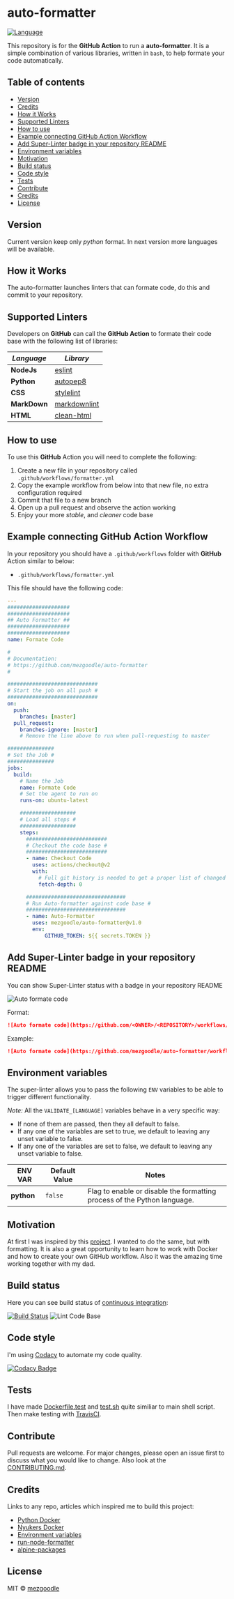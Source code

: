# auto-formatter

[![Language](https://img.shields.io/badge/language-shell_script-brightgreen?style=flat-square)](https://en.wikipedia.org/wiki/Shell_script)

This repository is for the **GitHub Action** to run a **auto-formatter**.
It is a simple combination of various libraries, written in `bash`, to help formate your code automatically.

## Table of contents

- [Version](#version)
- [Credits](#credits)
- [How it Works](#how-it-works)
- [Supported Linters](#supported-linters)
- [How to use](#how-to-use)
- [Example connecting GitHub Action Workflow](#example-connecting-github-action-workflow)
- [Add Super-Linter badge in your repository README](#add-super-linter-badge-in-your-repository-readme)
- [Environment variables](#environment-variables)
- [Motivation](#motivation)
- [Build status](#build-status)
- [Code style](#code-style)
- [Tests](#tests)
- [Contribute](#contribute)
- [Credits](#credits)
- [License](#license)


## Version

Current version keep only _python_ format. In next version more languages will be available.

## How it Works

The auto-formatter launches linters that can formate code, do this and commit to your repository.

## Supported Linters

Developers on **GitHub** can call the **GitHub Action** to formate their code base with the following list of libraries:

| _Language_                       | _Library_                                                                                                                                                                       |
| -------------------------------- | ---------------------------------------------------------- |
| **NodeJs**                       | [eslint](https://eslint.org/)                              |
| **Python**                       | [autopep8](https://github.com/hhatto/autopep8)             |
| **CSS**                          | [stylelint](https://stylelint.io/)                         |
| **MarkDown**                     | [markdownlint](https://github.com/DavidAnson/markdownlint) |                                                                                                                                           |
| **HTML**                         | [clean-html](https://www.npmjs.com/package/clean-html)     |

## How to use

To use this **GitHub** Action you will need to complete the following:

1. Create a new file in your repository called `.github/workflows/formatter.yml`
2. Copy the example workflow from below into that new file, no extra configuration required
3. Commit that file to a new branch
4. Open up a pull request and observe the action working
5. Enjoy your more _stable_, and _cleaner_ code base

## Example connecting GitHub Action Workflow

In your repository you should have a `.github/workflows` folder with **GitHub** Action similar to below:

- `.github/workflows/formatter.yml`

This file should have the following code:

```yml
---
####################
####################
## Auto Formatter ##
####################
####################
name: Formate Code

#
# Documentation:
# https://github.com/mezgoodle/auto-formatter
#

#############################
# Start the job on all push #
#############################
on:
  push:
    branches: [master]
  pull_request:
    branches-ignore: [master]
    # Remove the line above to run when pull-requesting to master

###############
# Set the Job #
###############
jobs:
  build:
    # Name the Job
    name: Formate Code
    # Set the agent to run on
    runs-on: ubuntu-latest

    ##################
    # Load all steps #
    ##################
    steps:
      ##########################
      # Checkout the code base #
      ##########################
      - name: Checkout Code
        uses: actions/checkout@v2
        with:
          # Full git history is needed to get a proper list of changed files within `auto-formatter`
          fetch-depth: 0

      ################################
      # Run Auto-formatter against code base #
      ################################
      - name: Auto-Formatter
        uses: mezgoodle/auto-formatter@v1.0
        env:
            GITHUB_TOKEN: ${{ secrets.TOKEN }}
```

## Add Super-Linter badge in your repository README

You can show Super-Linter status with a badge in your repository README

![Auto formate code](https://github.com/mezgoodle/auto-formatter/workflows/Auto%20formate%20code/badge.svg)

Format:

```markdown
![Auto formate code](https://github.com/<OWNER>/<REPOSITORY>/workflows/Auto%20formate%20code/badge.svg)
```

Example:

```markdown
![Auto formate code](https://github.com/mezgoodle/auto-formatter/workflows/Auto%20formate%20code/badge.svg)
```

## Environment variables

The super-linter allows you to pass the following `ENV` variables to be able to trigger different functionality.

_Note:_ All the `VALIDATE_[LANGUAGE]` variables behave in a very specific way:

- If none of them are passed, then they all default to false.
- If any one of the variables are set to true, we default to leaving any unset variable to false.
- If any one of the variables are set to false, we default to leaving any unset variable to false.

| **ENV VAR**                        | **Default Value**     | **Notes**                                                                                                                                                                        |
| ---------------------------------- | --------------------- | ----------------------------------------------------------------------- |
| **python**                         | `false`               | Flag to enable or disable the formatting process of the Python language.|                                                                                   |

## Motivation

At first I was inspired by this [project](https://github.com/github/super-linter). I wanted to do the same, but with formatting. It is also a great opportunity to learn how to work with Docker and how to create your own GitHub workflow. Also it was the amazing time working together with my dad.

## Build status

Here you can see build status of [continuous integration](https://en.wikipedia.org/wiki/Continuous_integration):

[![Build Status](https://travis-ci.com/mezgoodle/auto-formatter.svg?branch=master)](https://travis-ci.com/mezgoodle/auto-formatter)
![Lint Code Base](https://github.com/mezgoodle/auto-formatter/workflows/Lint%20Code%20Base/badge.svg)

## Code style

I'm using [Codacy](https://www.codacy.com/) to automate my code quality.

[![Codacy Badge](https://app.codacy.com/project/badge/Grade/cc0fa051bd8449d29556516b289560bc)](https://www.codacy.com/gh/mezgoodle/auto-formatter/dashboard?utm_source=github.com&amp;utm_medium=referral&amp;utm_content=mezgoodle/auto-formatter&amp;utm_campaign=Badge_Grade)

## Tests

I have made [Dockerfile.test](https://github.com/mezgoodle/auto-formatter/blob/master/Dockerfile.test) and [test.sh](https://github.com/mezgoodle/auto-formatter/blob/master/action/test.sh) quite similiar to main shell script. Then make testing with [TravisCI](https://travis-ci.org/).

## Contribute

Pull requests are welcome. For major changes, please open an issue first to discuss what you would like to change. Also look at the [CONTRIBUTING.md](https://github.com/mezgoodle/auto-formatter/blob/master/CONTRIBUTING.md).

## Credits

Links to any repo, articles which inspired me to build this project:

- [Python Docker](https://hub.docker.com/_/python)
- [Nyukers Docker](https://github.com/nyukers/aformat)
- [Environment variables](https://docs.github.com/en/actions/configuring-and-managing-workflows/using-environment-variables)
- [run-node-formatter](https://github.com/MarvinJWendt/run-node-formatter)
- [alpine-packages](https://pkgs.alpinelinux.org/packages) 

## License

MIT © [mezgoodle](https://github.com/mezgoodle)
